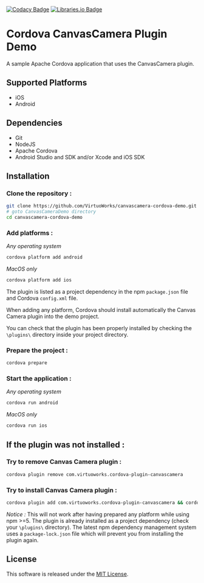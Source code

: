 [![Codacy Badge][codacy-image]][codacy-url]
[![Libraries.io Badge][libraries-io-image]][libraries-io-url]
# Cordova CanvasCamera Plugin Demo

A sample Apache Cordova application that uses the CanvasCamera plugin.

## Supported Platforms

- iOS
- Android

## Dependencies

- Git
- NodeJS
- Apache Cordova
- Android Studio and SDK and/or Xcode and iOS SDK

## Installation

### Clone the repository :

```bash
git clone https://github.com/VirtuoWorks/canvascamera-cordova-demo.git
# goto CanvasCameraDemo directory
cd canvascamera-cordova-demo
```

### Add platforms :

*Any operating system*
```bash
cordova platform add android
```

*MacOS only*
```bash
cordova platform add ios
```

The plugin is listed as a project dependency in the npm ```package.json``` file and Cordova ```config.xml``` file.

When adding any platform, Cordova should install automatically the Canvas Camera plugin into the demo project.

You can check that the plugin has been properly installed by checking the ```\plugins\``` directory inside your project directory.

### Prepare the project :

```bash
cordova prepare
```

### Start the application :

*Any operating system*

```bash
cordova run android
```

*MacOS only*

```bash
cordova run ios
```

## If the plugin was not installed :

### Try to remove Canvas Camera plugin :

```bash
cordova plugin remove com.virtuoworks.cordova-plugin-canvascamera
```

### Try to install Canvas Camera plugin :

```bash
cordova plugin add com.virtuoworks.cordova-plugin-canvascamera && cordova prepare
```

*Notice :* This will not work after having prepared any platform while using npm >=5. The plugin is already installed as a project dependency (check your ```\plugins\``` directory). The latest npm dependency management system uses a ```package-lock.json``` file which will prevent you from installing the plugin again.

## License

This software is released under the [MIT License](LICENSE).

[codacy-image]: https://app.codacy.com/project/badge/Grade/457a91536ddb4113831d8da421ca33f4
[codacy-url]: https://www.codacy.com/gh/VirtuoWorks/CanvasCameraDemo/dashboard?utm_source=github.com&amp;utm_medium=referral&amp;utm_content=VirtuoWorks/CanvasCameraDemo&amp;utm_campaign=Badge_Grade
[libraries-io-image]: https://img.shields.io/librariesio/github/VirtuoWorks/CanvasCameraDemo
[libraries-io-url]: https://libraries.io/github/VirtuoWorks/CanvasCameraDemo